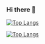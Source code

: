 ### Hi there 👋

<!--
**GurhanBatmaca/GurhanBatmaca** is a ✨ _special_ ✨ repository because its `README.md` (this file) appears on your GitHub profile.

Here are some ideas to get you started:

- 🔭 I’m currently working on ...
- 🌱 I’m currently learning ...
- 👯 I’m looking to collaborate on ...
- 🤔 I’m looking for help with ...
- 💬 Ask me about ...
- 📫 How to reach me: ...
- 😄 Pronouns: ...
- ⚡ Fun fact: ...
-->

[![Top Langs](https://github-readme-stats.vercel.app/api/top-langs/?username=GurhanBatmaca&hide_progress=true)](https://github.com/GurhanBatmaca/github-readme-stats)

[![Top Langs](https://github-readme-stats.vercel.app/api/top-langs/?username=GurhanBatmaca)](https://github.com/GurhanBatmaca/github-readme-stats)
